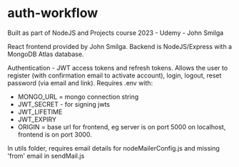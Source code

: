 # auth-workflow
Built as part of NodeJS and Projects course 2023 - Udemy - John Smilga

React frontend provided by John Smilga. Backend is NodeJS/Express with a MongoDB Atlas database.

Authentication - JWT access tokens and refresh tokens. Allows the user to register (with confirmation email to activate account), login, logout, reset password (via email and link). Requires .env with:
* MONGO_URL = mongo connection string
* JWT_SECRET - for signing jwts
* JWT_LIFETIME
* JWT_EXPIRY
* ORIGIN = base url for frontend, eg server is on port 5000 on localhost, frontend is on port 3000.

In utils folder, requires email details for nodeMailerConfig.js and missing 'from' email in sendMail.js
